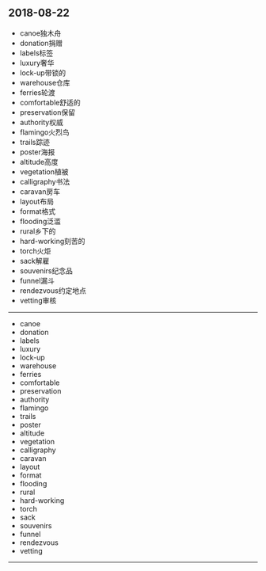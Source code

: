 2018-08-22
---
- canoe独木舟
- donation捐赠
- labels标签
- luxury奢华
- lock-up带锁的
- warehouse仓库
- ferries轮渡
- comfortable舒适的
- preservation保留
- authority权威
- flamingo火烈鸟
- trails踪迹
- poster海报
- altitude高度
- vegetation植被
- calligraphy书法
- caravan房车
- layout布局
- format格式
- flooding泛滥
- rural乡下的
- hard-working刻苦的
- torch火炬
- sack解雇
- souvenirs纪念品
- funnel漏斗
- rendezvous约定地点
- vetting审核
---
- canoe 
- donation 
- labels 
- luxury 
- lock-up 
- warehouse 
- ferries 
- comfortable 
- preservation 
- authority 
- flamingo 
- trails 
- poster 
- altitude 
- vegetation 
- calligraphy 
- caravan 
- layout 
- format 
- flooding 
- rural 
- hard-working 
- torch 
- sack 
- souvenirs 
- funnel 
- rendezvous 
- vetting 
---